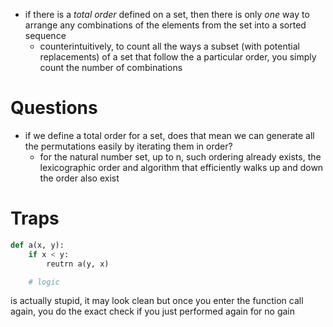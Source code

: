 - if there is a *total order* defined on a set, then there is only *one* way to arrange any combinations of the elements from the set into a sorted sequence
	- counterintuitively, to count all the ways a subset (with potential replacements) of a set that follow the a particular order, you simply count the number of combinations
# Questions
- if we define a total order for a set, does that mean we can generate all the permutations easily by iterating them in order?
    - for the natural number set, up to n, such ordering already exists, the lexicographic order and algorithm that efficiently walks up and down the order also exist
# Traps
```python
def a(x, y):
	if x < y:
		reutrn a(y, x)

	# logic
``` 
is actually stupid, it may look clean but once you enter the function call again, you do the exact check if you just performed again for no gain

